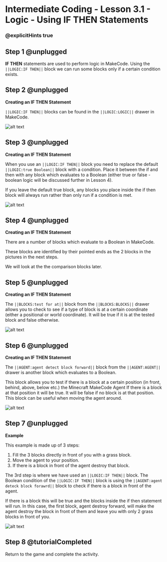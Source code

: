 # Intermediate Coding - Lesson 3.1 - Logic - Using IF THEN Statements

### @explicitHints true

## Step 1 @unplugged
**IF THEN** statements are used to perform logic in MakeCode. Using the ``||LOGIC:IF THEN||`` block we can run some blocks only if a certain condition exists.

## Step 2 @unplugged
**Creating an IF THEN Statement**

``||LOGIC:IF THEN||`` blocks can be found in the ``||LOGIC:LOGIC||`` drawer in MakeCode.

![alt text](https://intermediatev3.codingcredentials.com/Lesson3/3.1/images/1.jpg?raw=true "IF THEN")

## Step 3 @unplugged
**Creating an IF THEN Statement**

When you use an ``||LOGIC:IF THEN||``  block you need to replace the default ``||LOGIC:true Boolean||`` block with a condition. Place it between the if and then with any block which evaluates to a Boolean (either true or false - boolean logic will be discussed further in Lesson 4).

If you leave the default true block, any blocks you place inside the if then block will always run rather than only run if a condition is met.

![alt text](https://intermediatev3.codingcredentials.com/Lesson3/3.1/images/2.png?raw=true "IF THEN")

## Step 4 @unplugged
**Creating an IF THEN Statement**

There are a number of blocks which evaluate to a Boolean in MakeCode.

These blocks are identified by their pointed ends as the 2 blocks in the pictures in the next steps.

We will look at the the comparison blocks later.


## Step 5 @unplugged
**Creating an IF THEN Statement**

The ``||BLOCKS:test for at||`` block from the ``||BLOCKS:BLOCKS||`` drawer allows you to check to see if a type of block is at a certain coordinate (either a positional or world coordinate). 
It will be true if it is at the tested block and false otherwise.

![alt text](https://intermediatev3.codingcredentials.com/Lesson3/3.1/images/4.png?raw=true "IF THEN")

## Step 6 @unplugged
**Creating an IF THEN Statement**

The ``||AGENT:agent detect block forward||`` block from the ``||AGENT:AGENT||`` drawer is another block which evaluates to a Boolean.

This block allows you to test if there is a block at a certain position (in front, behind, above, below etc.) the Minecraft MakeCode Agent If there is a block at that position it will be true. It will be false if no block is at that position. This block can be useful when moving the agent around.

![alt text](https://intermediatev3.codingcredentials.com/Lesson3/3.1/images/5.png?raw=true "IF THEN")

## Step 7 @unplugged
**Example**

This example is made up of 3 steps:
1. Fill  the 3 blocks directly in front of you with a grass block. 
2. Move the agent to your position.
3. If there is a block in front of the agent destroy that block.

The 3rd step is where we have used an ``||LOGIC:IF THEN||`` block.
The Boolean condition of the ``||LOGIC:IF THEN||`` block is using the ``||AGENT:agent deteck block forawrd||`` block to check if there is a block in front of the agent.

If there is a block this will be true and the blocks inside the if then statement will run. In this case, the first block, agent destroy forward, will make the agent destroy the block in front of them and leave you with only 2 grass blocks in front of you.

![alt text](https://intermediatev3.codingcredentials.com/Lesson3/3.1/images/6.png?raw=true "IF THEN")

## Step 8 @tutorialCompleted
Return to the game and complete the activity.